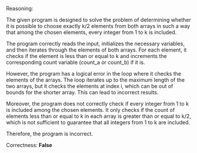 Reasoning:

The given program is designed to solve the problem of determining whether it is possible to choose exactly k/2 elements from both arrays in such a way that among the chosen elements, every integer from 1 to k is included.

The program correctly reads the input, initializes the necessary variables, and then iterates through the elements of both arrays. For each element, it checks if the element is less than or equal to k and increments the corresponding count variable (count_a or count_b) if it is.

However, the program has a logical error in the loop where it checks the elements of the arrays. The loop iterates up to the maximum length of the two arrays, but it checks the elements at index i, which can be out of bounds for the shorter array. This can lead to incorrect results.

Moreover, the program does not correctly check if every integer from 1 to k is included among the chosen elements. It only checks if the count of elements less than or equal to k in each array is greater than or equal to k/2, which is not sufficient to guarantee that all integers from 1 to k are included.

Therefore, the program is incorrect.

Correctness: **False**